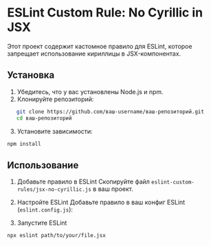 # ESLint Custom Rule: No Cyrillic in JSX

Этот проект содержит кастомное правило для ESLint, которое запрещает использование кириллицы в JSX-компонентах.

## Установка

1. Убедитесь, что у вас установлены Node.js и npm.
2. Клонируйте репозиторий:

```bash
   git clone https://github.com/ваш-username/ваш-репозиторий.git
   cd ваш-репозиторий
```

3. Установите зависимости:

```bash
npm install
```

## Использование

1. Добавьте правило в ESLint
Скопируйте файл `eslint-custom-rules/jsx-no-cyrillic.js` в ваш проект.

2. Настройте ESLint
Добавьте правило в ваш конфиг ESLint (`eslint.config.js`):

3. Запустите ESLint

```bash
npx eslint path/to/your/file.jsx
```